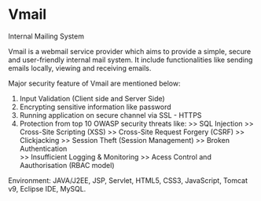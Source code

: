 # Vmail
Internal Mailing System

Vmail is a webmail service provider which aims to provide a simple, secure and user-friendly internal mail system. It include functionalities like sending emails locally, viewing and receiving emails.

Major security feature of Vmail are mentioned below:

1. Input Validation (Client side and Server Side) 
2. Encrypting sensitive information like password
3. Running application on secure channel via SSL - HTTPS
4. Protection from top 10 OWASP security threats like: 
        >> SQL Injection 
        >> Cross-Site Scripting (XSS)
        >> Cross-Site Request Forgery (CSRF) 
        >> Clickjacking 
        >> Session Theft (Session Management)
        >> Broken Authentication   
        >> Insufficient Logging & Monitoring
        >> Acess Control and Aauthorisation (RBAC model)
       
Environment: JAVA/J2EE, JSP, Servlet, HTML5, CSS3, JavaScript, Tomcat v9, Eclipse IDE, MySQL.
